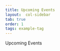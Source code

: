 ```yaml
---
title: Upcoming Events
layout:  col-sidebar
tab: true
order: 1
tags: example-tag
---
```



Upcoming Events

